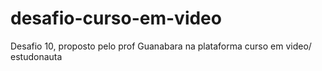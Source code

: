 # desafio-curso-em-video
 Desafio 10, proposto pelo prof Guanabara na plataforma curso em video/ estudonauta
